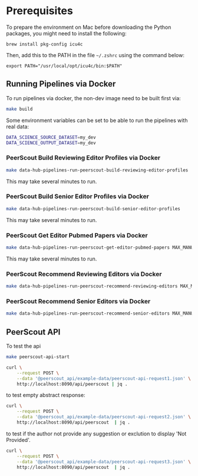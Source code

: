 # Prerequisites

To prepare the environment on Mac before downloading the Python packages, you might need to install the following:

`brew install pkg-config icu4c`

Then, add this to the PATH in the file `~/.zshrc` using the command below:

`export PATH="/usr/local/opt/icu4c/bin:$PATH"`

## Running Pipelines via Docker

To run pipelines via docker, the non-dev image need to be built first via:

```bash
make build
```

Some environment variables can be set to be able to run the pipelines with real data:

```bash
DATA_SCIENCE_SOURCE_DATASET=my_dev
DATA_SCIENCE_OUTPUT_DATASET=my_dev
```

### PeerScout Build Reviewing Editor Profiles via Docker

```bash
make data-hub-pipelines-run-peerscout-build-reviewing-editor-profiles
```

This may take several minutes to run.

### PeerScout Build Senior Editor Profiles via Docker

```bash
make data-hub-pipelines-run-peerscout-build-senior-editor-profiles
```

This may take several minutes to run.

### PeerScout Get Editor Pubmed Papers via Docker

```bash
make data-hub-pipelines-run-peerscout-get-editor-pubmed-papers MAX_MANUSCRIPTS=10
```

This may take several minutes to run.

### PeerScout Recommend Reviewing Editors via Docker

```bash
make data-hub-pipelines-run-peerscout-recommend-reviewing-editors MAX_MANUSCRIPTS=10
```

### PeerScout Recommend Senior Editors via Docker

```bash
make data-hub-pipelines-run-peerscout-recommend-senior-editors MAX_MANUSCRIPTS=10
```

## PeerScout API

To test the api

```bash
make peerscout-api-start
```

```bash
curl \
    --request POST \
    --data '@peerscout_api/example-data/peerscout-api-request1.json' \
    http://localhost:8090/api/peerscout | jq .
```

to test empty abstract response:

```bash
curl \
    --request POST \
    --data '@peerscout_api/example-data/peerscout-api-request2.json' \
    http://localhost:8090/api/peerscout  | jq .
```

to test if the author not provide any suggestion or exclution to display 'Not Provided'.

```bash
curl \
    --request POST \
    --data '@peerscout_api/example-data/peerscout-api-request3.json' \
    http://localhost:8090/api/peerscout  | jq .
```

